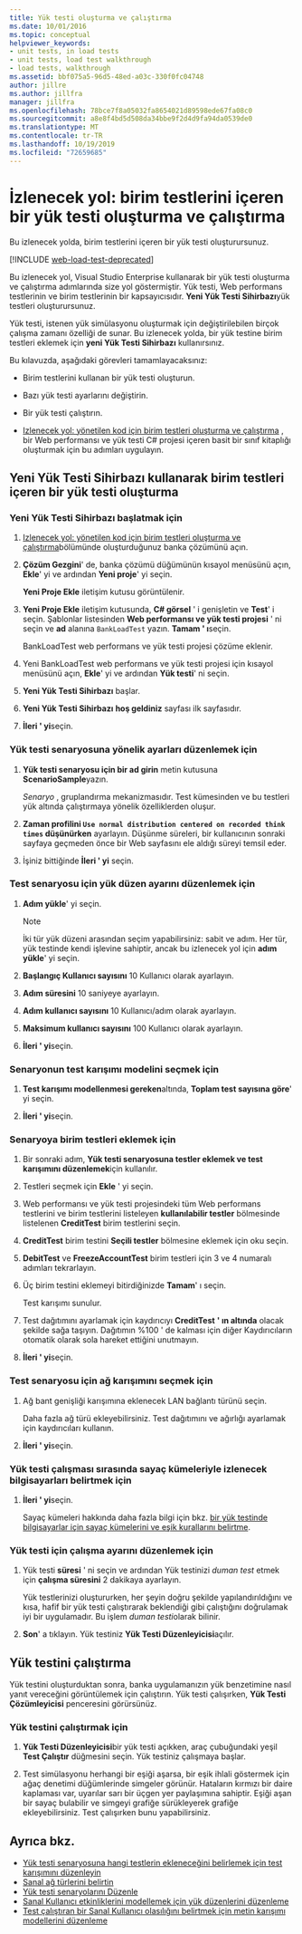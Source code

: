 ```yaml
---
title: Yük testi oluşturma ve çalıştırma
ms.date: 10/01/2016
ms.topic: conceptual
helpviewer_keywords:
- unit tests, in load tests
- unit tests, load test walkthrough
- load tests, walkthrough
ms.assetid: bbf075a5-96d5-48ed-a03c-330f0fc04748
author: jillre
ms.author: jillfra
manager: jillfra
ms.openlocfilehash: 78bce7f8a05032fa8654021d89598ede67fa08c0
ms.sourcegitcommit: a8e8f4bd5d508da34bbe9f2d4d9fa94da0539de0
ms.translationtype: MT
ms.contentlocale: tr-TR
ms.lasthandoff: 10/19/2019
ms.locfileid: "72659685"
---
```

# <a name="walkthrough-create-and-run-a-load-test-that-contains-unit-tests"></a>İzlenecek yol: birim testlerini içeren bir yük testi oluşturma ve çalıştırma

Bu izlenecek yolda, birim testlerini içeren bir yük testi oluşturursunuz.

[!INCLUDE [web-load-test-deprecated](includes/web-load-test-deprecated.md)]

Bu izlenecek yol, Visual Studio Enterprise kullanarak bir yük testi oluşturma ve çalıştırma adımlarında size yol göstermiştir. Yük testi, Web performans testlerinin ve birim testlerinin bir kapsayıcısıdır. **Yeni Yük Testi Sihirbazı**yük testleri oluşturursunuz.

Yük testi, istenen yük simülasyonu oluşturmak için değiştirilebilen birçok çalışma zamanı özelliği de sunar. Bu izlenecek yolda, bir yük testine birim testleri eklemek için **yeni Yük Testi Sihirbazı** kullanırsınız.

Bu kılavuzda, aşağıdaki görevleri tamamlayacaksınız:

- Birim testlerini kullanan bir yük testi oluşturun.

- Bazı yük testi ayarlarını değiştirin.

- Bir yük testi çalıştırın.

- [Izlenecek yol: yönetilen kod için birim testleri oluşturma ve çalıştırma](../test/walkthrough-creating-and-running-unit-tests-for-managed-code.md) , bir Web performansı ve yük testi C# projesi içeren basit bir sınıf kitaplığı oluşturmak için bu adımları uygulayın.

## <a name="create-a-load-test-containing-unit-tests-using-the-new-load-test-wizard"></a>Yeni Yük Testi Sihirbazı kullanarak birim testleri içeren bir yük testi oluşturma

### <a name="to-start-the-new-load-test-wizard"></a>Yeni Yük Testi Sihirbazı başlatmak için

1. [Izlenecek yol: yönetilen kod için birim testleri oluşturma ve çalıştırma](../test/walkthrough-creating-and-running-unit-tests-for-managed-code.md)bölümünde oluşturduğunuz banka çözümünü açın.

2. **Çözüm Gezgini**' de, banka çözümü düğümünün kısayol menüsünü açın, **Ekle**' yi ve ardından **Yeni proje**' yi seçin.

     **Yeni Proje Ekle** iletişim kutusu görüntülenir.

3. **Yeni Proje Ekle** iletişim kutusunda,  **C# görsel** ' i genişletin ve **Test**' i seçin. Şablonlar listesinden **Web performansı ve yük testi projesi** ' ni seçin ve **ad** alanına `BankLoadTest` yazın. **Tamam ' ı**seçin.

     BankLoadTest web performans ve yük testi projesi çözüme eklenir.

4. Yeni BankLoadTest web performans ve yük testi projesi için kısayol menüsünü açın, **Ekle**' yi ve ardından **Yük testi**' ni seçin.

5. **Yeni Yük Testi Sihirbazı** başlar.

6. **Yeni Yük Testi Sihirbazı** **hoş geldiniz** sayfası ilk sayfasıdır.

7. **İleri ' yi**seçin.

### <a name="to-edit-settings-for-load-test-scenario"></a>Yük testi senaryosuna yönelik ayarları düzenlemek için

1. **Yük testi senaryosu için bir ad girin** metin kutusuna **ScenarioSample**yazın.

     *Senaryo* , gruplandırma mekanizmasıdır. Test kümesinden ve bu testleri yük altında çalıştırmaya yönelik özelliklerden oluşur.

2. **Zaman profilini `Use normal distribution centered on recorded think times` düşünürken** ayarlayın. Düşünme süreleri, bir kullanıcının sonraki sayfaya geçmeden önce bir Web sayfasını ele aldığı süreyi temsil eder.

1. İşiniz bittiğinde **İleri ' yi** seçin.

### <a name="to-edit-load-pattern-setting-for-test-scenario"></a>Test senaryosu için yük düzen ayarını düzenlemek için

1. **Adım yükle**' yi seçin.

    > [!NOTE]
    > İki tür yük düzeni arasından seçim yapabilirsiniz: sabit ve adım. Her tür, yük testinde kendi işlevine sahiptir, ancak bu izlenecek yol için **adım yükle**' yi seçin.

2. **Başlangıç Kullanıcı sayısını** 10 Kullanıcı olarak ayarlayın.

3. **Adım süresini** 10 saniyeye ayarlayın.

4. **Adım kullanıcı sayısını** 10 Kullanıcı/adım olarak ayarlayın.

5. **Maksimum kullanıcı sayısını** 100 Kullanıcı olarak ayarlayın.

6. **İleri ' yi**seçin.

### <a name="to-select-test-mix-model-for-the-scenario"></a>Senaryonun test karışımı modelini seçmek için

1. **Test karışımı modellenmesi gereken**altında, **Toplam test sayısına göre**' yi seçin.

2. **İleri ' yi**seçin.

### <a name="to-add-unit-tests-to-the-scenario"></a>Senaryoya birim testleri eklemek için

1. Bir sonraki adım, **Yük testi senaryosuna testler eklemek ve test karışımını düzenlemek**için kullanılır.

2. Testleri seçmek için **Ekle** ' yi seçin.

3. Web performansı ve yük testi projesindeki tüm Web performans testlerini ve birim testlerini listeleyen **kullanılabilir testler** bölmesinde listelenen **CreditTest** birim testlerini seçin.

4. **CreditTest** birim testini **Seçili testler** bölmesine eklemek için oku seçin.

5. **DebitTest** ve **FreezeAccountTest** birim testleri için 3 ve 4 numaralı adımları tekrarlayın.

6. Üç birim testini eklemeyi bitirdiğinizde **Tamam**' ı seçin.

     Test karışımı sunulur.

7. Test dağıtımını ayarlamak için kaydırıcıyı **CreditTest** **' ın altında** olacak şekilde sağa taşıyın. Dağıtımın %100 ' de kalması için diğer Kaydırıcıların otomatik olarak sola hareket ettiğini unutmayın.

8. **İleri ' yi**seçin.

### <a name="to-select-network-mix-for-test-scenario"></a>Test senaryosu için ağ karışımını seçmek için

1. Ağ bant genişliği karışımına eklenecek LAN bağlantı türünü seçin.

     Daha fazla ağ türü ekleyebilirsiniz. Test dağıtımını ve ağırlığı ayarlamak için kaydırıcıları kullanın.

2. **İleri ' yi**seçin.

### <a name="to-specify-computers-to-monitor-with-counter-sets-during-load-test-run"></a>Yük testi çalışması sırasında sayaç kümeleriyle izlenecek bilgisayarları belirtmek için

1. **İleri ' yi**seçin.

     Sayaç kümeleri hakkında daha fazla bilgi için bkz. [bir yük testinde bilgisayarlar için sayaç kümelerini ve eşik kurallarını belirtme](../test/specify-counter-sets-and-threshold-rules-for-load-testing.md).

### <a name="to-edit-run-setting-for-load-test"></a>Yük testi için çalışma ayarını düzenlemek için

1. Yük testi **süresi** ' ni seçin ve ardından Yük testinizi *duman test* etmek için **çalışma süresini** 2 dakikaya ayarlayın.

     Yük testlerinizi oluştururken, her şeyin doğru şekilde yapılandırıldığını ve kısa, hafif bir yük testi çalıştırarak beklendiği gibi çalıştığını doğrulamak iyi bir uygulamadır. Bu işlem *duman testi*olarak bilinir.

2. **Son**' a tıklayın. Yük testiniz **Yük Testi Düzenleyicisi**açılır.

## <a name="run-the-load-test"></a>Yük testini çalıştırma
 Yük testini oluşturduktan sonra, banka uygulamanızın yük benzetimine nasıl yanıt vereceğini görüntülemek için çalıştırın. Yük testi çalışırken, **Yük Testi Çözümleyicisi** penceresini görürsünüz.

### <a name="to-run-the-load-test"></a>Yük testini çalıştırmak için

1. **Yük Testi Düzenleyicisi**bir yük testi açıkken, araç çubuğundaki yeşil **Test Çalıştır** düğmesini seçin. Yük testiniz çalışmaya başlar.

2. Test simülasyonu herhangi bir eşiği aşarsa, bir eşik ihlali göstermek için ağaç denetimi düğümlerinde simgeler görünür. Hataların kırmızı bir daire kaplaması var, uyarılar sarı bir üçgen yer paylaşımına sahiptir. Eşiği aşan bir sayaç bulabilir ve simgeyi grafiğe sürükleyerek grafiğe ekleyebilirsiniz. Test çalışırken bunu yapabilirsiniz.

## <a name="see-also"></a>Ayrıca bkz.

- [Yük testi senaryosuna hangi testlerin ekleneceğini belirlemek için test karışımını düzenleyin](../test/edit-the-test-mix-to-specify-which-web-browsers-types-in-a-load-test-scenario.md)
- [Sanal ağ türlerini belirtin](../test/specify-virtual-network-types-in-a-load-test-scenario.md)
- [Yük testi senaryolarını Düzenle](../test/edit-load-test-scenarios.md)
- [Sanal Kullanıcı etkinliklerini modellemek için yük düzenlerini düzenleme](../test/edit-load-patterns-to-model-virtual-user-activities.md)
- [Test çalıştıran bir Sanal Kullanıcı olasılığını belirtmek için metin karışımı modellerini düzenleme](../test/edit-test-mix-models-to-specify-the-probability-of-a-virtual-user-running-a-test.md)